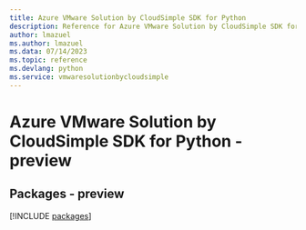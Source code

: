 ```yaml
---
title: Azure VMware Solution by CloudSimple SDK for Python
description: Reference for Azure VMware Solution by CloudSimple SDK for Python
author: lmazuel
ms.author: lmazuel
ms.data: 07/14/2023
ms.topic: reference
ms.devlang: python
ms.service: vmwaresolutionbycloudsimple
---
```

# Azure VMware Solution by CloudSimple SDK for Python - preview
## Packages - preview
[!INCLUDE [packages](vmware-solution-by-cloudsimple-index.md)]